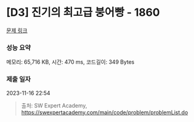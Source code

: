 # [D3] 진기의 최고급 붕어빵 - 1860 

[문제 링크](https://swexpertacademy.com/main/code/problem/problemDetail.do?contestProbId=AV5LsaaqDzYDFAXc) 

### 성능 요약

메모리: 65,716 KB, 시간: 470 ms, 코드길이: 349 Bytes

### 제출 일자

2023-11-16 22:54



> 출처: SW Expert Academy, https://swexpertacademy.com/main/code/problem/problemList.do